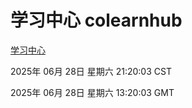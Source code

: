 # 学习中心 colearnhub
[学习中心](http://:56308/colearnhub/)

2025年 06月 28日 星期六 21:20:03 CST

2025年 06月 28日 星期六 13:20:03 GMT
